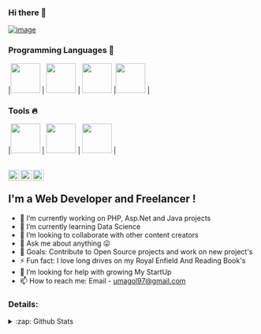 ### Hi there 👋

<!--
**umagol/umagol** is a ✨ _special_ ✨ repository because its `README.md` (this file) appears on your GitHub profile.

Here are some ideas to get you started:

- 🔭 I’m currently working on ...
- 🌱 I’m currently learning ...
- 👯 I’m looking to collaborate on ...
- 🤔 I’m looking for help with ...
- 💬 Ask me about ...
- 📫 How to reach me: ...
- 😄 Pronouns: ...
- ⚡ Fun fact: ...
-->

[![image](https://github.com/umagol/umagol/blob/master/githubImg.png)](https://github.com/umagol?tab=repositories)

### Programming Languages  :rocket:
|<img src="https://hackr.io/tutorials/c/logo-c.svg" width=60> | <img src="https://raw.githubusercontent.com/coderjojo/coderjojo/master/img/js.png" width=60> | <img src="http://www.ckcc.edu.kh/images/ICT-gellary/Java-logo.jpg" width=60> |<img src="http://blog.jaforiqbal.com/wp-content/uploads/2019/01/logo-php.png" width=60>  |


### Tools :fire:
|<img src="https://upload.wikimedia.org/wikipedia/commons/thumb/9/9a/Visual_Studio_Code_1.35_icon.svg/800px-Visual_Studio_Code_1.35_icon.svg.png" width=60> | <img src="https://raw.githubusercontent.com/coderjojo/coderjojo/master/img/github.svg" width=60> | <img src="https://cdn.iconscout.com/icon/free/png-512/eclipse-14-282371.png" width=60> |



<br/>
<a href="https://twitter.com/umagolsatish">
  <img align="left" alt="Satish Umagol | Twitter" width="22px" src="https://cdn.jsdelivr.net/npm/simple-icons@v3/icons/twitter.svg" />
</a>
<a href="https://www.linkedin.com/in/satish-umagol-73b623172">
  <img align="left" alt="SatishUmagol LinkdeIN" width="22px" src="https://cdn.jsdelivr.net/npm/simple-icons@v3/icons/linkedin.svg" />
</a>
<a href="https://satish-umagol.blogspot.com/">
  <img align="left" alt="Satish Umagol Blog " width="22px" src="https://cdn.jsdelivr.net/npm/simple-icons@3.5.0/icons/blogger.svg" />
</a>
<br />

## I'm a Web Developer and Freelancer !

- 🔭 I’m currently working on PHP, Asp.Net and Java projects
- 🌱 I’m currently learning Data Science
- 👯 I’m looking to collaborate with other content creators
- 💬 Ask me about anything 😛
- 🥅 Goals: Contribute to Open Source projects and work on new project's
- ⚡ Fun fact: I love long drives on my Royal Enfield And Reading Book's 
- 🤔 I’m looking for help with growing My StartUp
- 📫 How to reach me: Email - umagol97@gmail.com

### Details:
<details>
  <summary>:zap: Github Stats</summary>
  <img align="left" alt="Satish's Github Stats" src="https://github-readme-stats.codestackr.vercel.app/api?username=umagol&show_icons=true&hide_border=true" />
</details>

